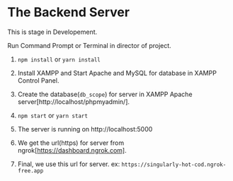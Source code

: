 # The Backend Server

This is stage in Developement.

Run Command Prompt or Terminal in director of project.

1. `npm install` or `yarn install`

2. Install XAMPP and Start Apache and MySQL for database in XAMPP Control Panel.

3. Create the database(`db_scope`) for server in XAMPP Apache server[http://localhost/phpmyadmin/].

4. `npm start` or `yarn start`

5. The server is running on http://localhost:5000

6. We get the url(https) for server from ngrok[https://dashboard.ngrok.com].

7. Final, we use this url for server.
    ex: `https://singularly-hot-cod.ngrok-free.app` 
